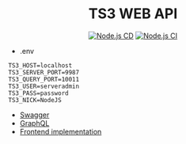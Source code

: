 
<center>

# TS3 WEB API

<div>

[![Node.js CD](https://github.com/n1eko/ts-api/actions/workflows/cd.yml/badge.svg?branch=main)](https://github.com/n1eko/ts-api/actions/workflows/cd.yml)
[![Node.js CI](https://github.com/n1eko/ts-api/actions/workflows/ci.yml/badge.svg)](https://github.com/n1eko/ts-api/actions/workflows/ci.yml)
</div>
</center>

- .env

```
TS3_HOST=localhost
TS3_SERVER_PORT=9987
TS3_QUERY_PORT=10011
TS3_USER=serveradmin
TS3_PASS=password
TS3_NICK=NodeJS
```
- [Swagger](https://tsapi.n1eko.com/api-docs)
- [GraphQL](https://tsapi.n1eko.com/graphql)
- [Frontend implementation](https://github.com/n1eko/ts-front)
